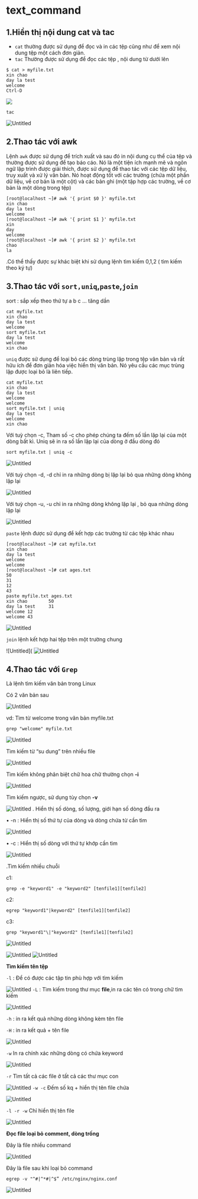 # text_command

## 1.Hiển thị nội dung cat và tac

- `cat` thường được sử dụng để đọc và in các tệp cũng như để xem nội dung tệp một cách đơn giản.
- `tac` Thường được sử dụng để đọc các tệp , nội dung từ dưới lên

```
$ cat > myfile.txt
xin chao
day la test
welcome
Ctrl-D
```

![](../images/Untitled%203.png)

`tac`

![Untitled](../images/Untitled%204.png)

## 2.Thao tác với awk

Lệnh `awk` được sử dụng để trích xuất và sau đó in nội dung cụ thể của tệp và thường được sử dụng để tạo báo cáo. Nó là một tiện ích mạnh mẽ và ngôn ngữ lập trình được giải thích, được sử dụng để thao tác với các tệp dữ liệu, truy xuất và xử lý văn bản. Nó hoạt động tốt với các trường (chứa một phần dữ liệu, về cơ bản là một cột) và các bản ghi (một tập hợp các trường, về cơ bản là một dòng trong tệp)

```
[root@localhost ~]# awk '{ print $0 }' myfile.txt
xin chao
day la test
welcome
[root@localhost ~]# awk '{ print $1 }' myfile.txt
xin
day
welcome
[root@localhost ~]# awk '{ print $2 }' myfile.txt
chao
la
```

.Có thể thấy được sự khác biệt khi sử dụng lệnh tìm kiếm 0,1,2 ( tìm kiếm theo ký tự)

## 3.Thao tác với `sort,uniq`,`paste`,`join`

sort : sắp xếp theo thứ tự a b c … tăng dần 

```
cat myfile.txt
xin chao
day la test
welcome
sort myfile.txt
day la test
welcome
xin chao
```

`uniq` được sử dụng để loại bỏ các dòng trùng lặp trong tệp văn bản và rất hữu ích để đơn giản hóa việc hiển thị văn bản. Nó yêu cầu các mục trùng lặp được loại bỏ là liên tiếp.

```
cat myfile.txt
xin chao
day la test
welcome
welcome
sort myfile.txt | uniq
day la test
welcome
xin chao
```

Với tuỳ chọn -c,
Tham số -c cho phép chúng ta đếm số lần lặp lại của một dòng bất kì. Uniq sẽ in ra số lần lặp lại của dòng ở đầu dòng đó

`sort myfile.txt | uniq -c`

![Untitled](../images/Untitled%205.png)

Với tuỳ chọn -d,
-d chỉ in ra những dòng bị lặp lại bỏ qua những dòng không lặp lại 

![Untitled](../images/Untitled%206.png)

Với tuỳ chọn -u,
-u chỉ in ra những dòng không lặp lại , bỏ qua những dòng lặp lại

![Untitled](../images/Untitled%207.png)

`paste` lệnh được sử dụng để kết hợp các trường từ các tệp khác nhau

```
[root@localhost ~]# cat myfile.txt
xin chao
day la test
welcome
welcome
[root@localhost ~]# cat ages.txt
50
31
12
43
paste myfile.txt ages.txt
xin chao        50
day la test     31
welcome 12
welcome 43
```


![Untitled](../images/Untitled%208.png)

`join` lệnh kết hợp hai tệp trên một trường chung

![Untitled](
![Untitled](../images/Untitled%209.png)

## 4.Thao tác với `Grep`

Là lệnh tìm kiếm văn bản trong Linux

Có 2 văn bản sau 


![Untitled](../images/Untitled%2010.png)

vd: Tìm từ welcome trong văn bản myfile.txt

`grep "welcome" myfile.txt`

![Untitled](../images/Untitled%2011.png)

Tìm kiếm từ “su dung” trên nhiều file 

![Untitled](../images/Untitled%2012.png)

Tìm kiếm không phân biệt chữ hoa chữ thường chọn **-i**

![Untitled](../images/Untitled%2013.png)

Tìm kiếm ngược, sử dụng tùy chọn **-v**

![Untitled](../images/Untitled%2014.png)
. Hiển thị số dòng, số lượng, giới hạn số dòng đầu ra

• -n : Hiển thị số thứ tự của dòng và dòng chứa từ cần tìm

![Untitled](../images/Untitled%2015.png)

• -c : Hiển thị số dòng với thứ tự khớp cần tìm

![Untitled](../images/Untitled%2016.png)

.Tìm kiếm nhiều chuỗi 

c1:

`grep -e "keyword1" -e "keyword2" [tenfile1][tenfile2]`

c2:

`egrep "keyword1"|keyword2" [tenfile1][tenfile2]`

c3: 

`grep "keyword1"\|"keyword2" [tenfile1][tenfile2]`

![Untitled](../images/Untitled%2017.png)

![Untitled](../images/Untitled%2018.png)
![Untitled](../images/Untitled%2019.png)

**Tìm kiếm tên tệp**

`-l` : Để có được các tập tin phù hợp với tìm kiếm

![Untitled](../images/Untitled%2020.png)
`-L` : Tìm kiếm trong thư mục **file**,in ra các tên có trong chữ tìm kiếm

![Untitled](../images/Untitled%2021.png)

`-h` : in ra kết quả những dòng không kèm tên file

`-H` : in ra kết quả + tên file 

![Untitled](../images/Untitled%2022.png)

`-w` In ra chính xác những dòng có chứa keyword

![Untitled](../images/Untitled%2023.png)

`-r` Tìm tất cả các file ở tất cả các thư mục con

![Untitled](../images/Untitled%2024.png)
`-w -c`  Đếm số kq + hiển thị tên file chứa

![Untitled](../images/Untitled%2025.png)

`-l -r -w` Chỉ hiển thị tên file

![Untitled](../images/Untitled%2026.png)

**Đọc file loại bỏ comment, dòng trống**

Đây là file nhiều command

![Untitled](../images/Untitled%2027.png)

Đây là file sau khi loại bỏ command

`egrep -v "^#|^*#|^$” /etc/nginx/nginx.conf`

![Untitled](../images/Untitled%2028.png)